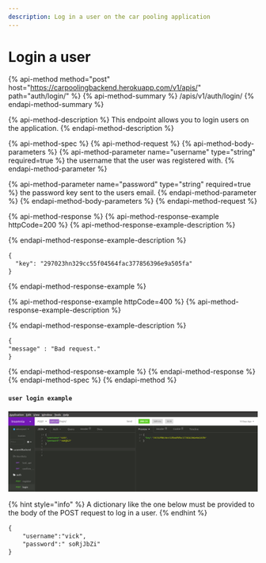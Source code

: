 ```yaml
---
description: Log in a user on the car pooling application
---
```


# Login a user

{% api-method method="post" host="https://carpoolingbackend.herokuapp.com/v1/apis/" path="auth/login/" %}
{% api-method-summary %}
/apis/v1/auth/login/
{% endapi-method-summary %}

{% api-method-description %}
This endpoint allows you to login users on the application.
{% endapi-method-description %}

{% api-method-spec %}
{% api-method-request %}
{% api-method-body-parameters %}
{% api-method-parameter name="username" type="string" required=true %}
the username that the user was registered with. 
{% endapi-method-parameter %}

{% api-method-parameter name="password" type="string" required=true %}
the password key sent to the users email.
{% endapi-method-parameter %}
{% endapi-method-body-parameters %}
{% endapi-method-request %}

{% api-method-response %}
{% api-method-response-example httpCode=200 %}
{% api-method-response-example-description %}

{% endapi-method-response-example-description %}

```
{
  "key": "297023hn329cc55f04564fac377856396e9a505fa"
}
```
{% endapi-method-response-example %}

{% api-method-response-example httpCode=400 %}
{% api-method-response-example-description %}

{% endapi-method-response-example-description %}

```
{
"message" : "Bad request."
}
```
{% endapi-method-response-example %}
{% endapi-method-response %}
{% endapi-method-spec %}
{% endapi-method %}

#### `user login example`

![auth/login endpoint](../.gitbook/assets/login.png)

{% hint style="info" %}
A dictionary like the one below must be provided to the body of the POST request to log in a user.
{% endhint %}

```text
{
	"username":"vick",
	"password":" soRjJbZi"
}
```



